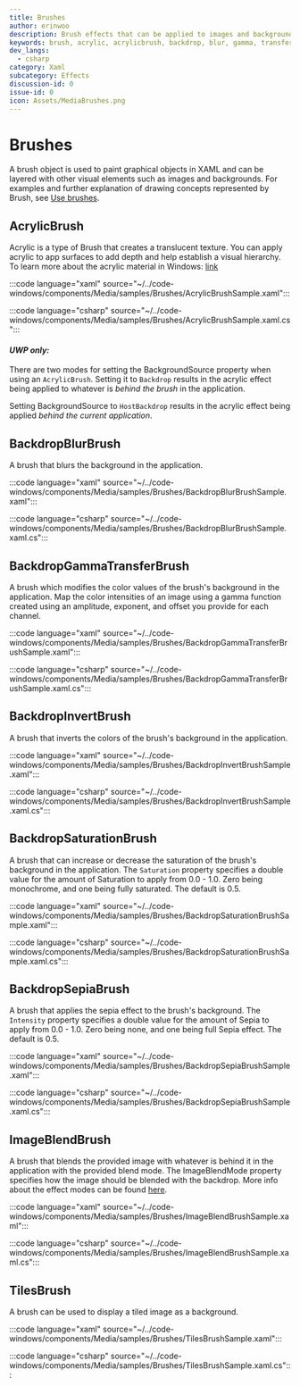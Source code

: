 ```yaml
---
title: Brushes
author: erinwoo  
description: Brush effects that can be applied to images and backgrounds.
keywords: brush, acrylic, acrylicbrush, backdrop, blur, gamma, transfer, invert, saturation, sepia, tiles, tile, image, blend, brushes
dev_langs:
  - csharp
category: Xaml
subcategory: Effects
discussion-id: 0
issue-id: 0
icon: Assets/MediaBrushes.png
---
```


# Brushes

A brush object is used to paint graphical objects in XAML and can be layered with other visual elements such as images and backgrounds. For examples and further explanation of drawing concepts represented by Brush, see [Use brushes](/en-us/windows/uwp/graphics/using-brushes).

## AcrylicBrush

Acrylic is a type of Brush that creates a translucent texture. You can apply acrylic to app surfaces to add depth and help establish a visual hierarchy.
To learn more about the acrylic material in Windows: [link](/en-us/windows/apps/design/style/acrylic)

:::code language="xaml" source="~/../code-windows/components/Media/samples/Brushes/AcrylicBrushSample.xaml":::

:::code language="csharp" source="~/../code-windows/components/Media/samples/Brushes/AcrylicBrushSample.xaml.cs":::

#### *UWP only:*
There are two modes for setting the BackgroundSource property when using an `AcrylicBrush`.
Setting it to `Backdrop` results in the acrylic effect being applied to whatever is *behind the brush* in the application.

Setting BackgroundSource to `HostBackdrop` results in the acrylic effect being applied *behind the current application*.

## BackdropBlurBrush

A brush that blurs the background in the application.

:::code language="xaml" source="~/../code-windows/components/Media/samples/Brushes/BackdropBlurBrushSample.xaml":::

:::code language="csharp" source="~/../code-windows/components/Media/samples/Brushes/BackdropBlurBrushSample.xaml.cs":::

## BackdropGammaTransferBrush

A brush which modifies the color values of the brush's background in the application. Map the color intensities of an image using a gamma function created using an amplitude, exponent, and offset you provide for each channel.

:::code language="xaml" source="~/../code-windows/components/Media/samples/Brushes/BackdropGammaTransferBrushSample.xaml":::

:::code language="csharp" source="~/../code-windows/components/Media/samples/Brushes/BackdropGammaTransferBrushSample.xaml.cs":::

## BackdropInvertBrush

A brush that inverts the colors of the brush's background in the application.

:::code language="xaml" source="~/../code-windows/components/Media/samples/Brushes/BackdropInvertBrushSample.xaml":::

:::code language="csharp" source="~/../code-windows/components/Media/samples/Brushes/BackdropInvertBrushSample.xaml.cs":::

## BackdropSaturationBrush

A brush that can increase or decrease the saturation of the brush's background in the application. The `Saturation` property specifies a double value for the amount of Saturation to apply from 0.0 - 1.0. Zero being monochrome, and one being fully saturated. The default is 0.5.

:::code language="xaml" source="~/../code-windows/components/Media/samples/Brushes/BackdropSaturationBrushSample.xaml":::

:::code language="csharp" source="~/../code-windows/components/Media/samples/Brushes/BackdropSaturationBrushSample.xaml.cs":::

## BackdropSepiaBrush

A brush that applies the sepia effect to the brush's background. The `Intensity` property specifies a double value for the amount of Sepia to apply from 0.0 - 1.0. Zero being none, and one being full Sepia effect. The default is 0.5.

:::code language="xaml" source="~/../code-windows/components/Media/samples/Brushes/BackdropSepiaBrushSample.xaml":::

:::code language="csharp" source="~/../code-windows/components/Media/samples/Brushes/BackdropSepiaBrushSample.xaml.cs":::

## ImageBlendBrush

A brush that blends the provided image with whatever is behind it in the application with the provided blend mode. The ImageBlendMode property specifies how the image should be blended with the backdrop. More info about the effect modes can be found [here](https://microsoft.github.io/Win2D/WinUI2/html/T_Microsoft_Graphics_Canvas_Effects_BlendEffectMode.htm).

:::code language="xaml" source="~/../code-windows/components/Media/samples/Brushes/ImageBlendBrushSample.xaml":::

:::code language="csharp" source="~/../code-windows/components/Media/samples/Brushes/ImageBlendBrushSample.xaml.cs":::

## TilesBrush

A brush can be used to display a tiled image as a background.

:::code language="xaml" source="~/../code-windows/components/Media/samples/Brushes/TilesBrushSample.xaml":::

:::code language="csharp" source="~/../code-windows/components/Media/samples/Brushes/TilesBrushSample.xaml.cs":::


